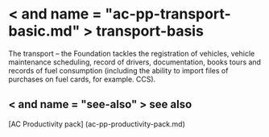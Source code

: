 ﻿---
Title: "the right Foundation"
Author: Autocont
Ms. custom: on
Ms date: 02/26/2018
reviewer: Ms.
Ms. suite:
Ms. _pltfrm tgt:
Ms. topic: article
MS Sales: dynamics-nav-2018
Ms. translationtype: Human Translation
Ms. sourcegitcommit: 
Ms. openlocfilehash: 
Ms. contentlocale: cs-cz
Ms. lasthandoff: 02/26/2018

---

# < and name = "ac-pp-transport-basic.md" > </a> transport-basis

The transport – the Foundation tackles the registration of vehicles, vehicle maintenance scheduling, record of drivers, documentation, books tours and records of fuel consumption (including the ability to import files of purchases on fuel cards, for example. CCS).


## < and name = "see-also" > </a> see also  
[AC Productivity pack] (ac-pp-productivity-pack.md)  
